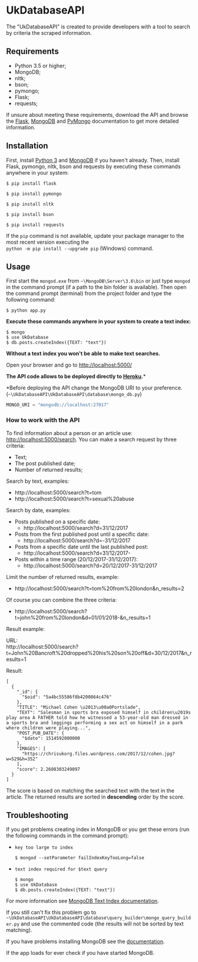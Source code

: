 UkDatabaseAPI
========================

The "UkDatabaseAPI" is created to provide developers with a tool to search by criteria the scraped information.

Requirements
------------

  * Python 3.5 or higher;
  * MongoDB;
  * nltk;
  * bson;
  * pymongo;
  * Flask;
  * requests;
  
If unsure about meeting these requirements, download the API and
browse the [Flask](http://flask.pocoo.org/docs/0.12), [MongoDB](https://docs.mongodb.com)
and [PyMongo](https://api.mongodb.com/python/current)
documentation to get more detailed information.

Installation
------------

First, install [Python 3](https://www.python.org) and [MongoDB](https://www.mongodb.com)
if you haven't already. Then, install Flask, pymongo, nltk, bson and requests by executing
these commands anywhere in your system:

```terminal
$ pip install flask
```

```terminal
$ pip install pymongo
```

```terminal
$ pip install nltk
```

```terminal
$ pip install bson
```

```terminal
$ pip install requests
```

If the `pip` command is not available, update your package manager to the
most recent version executing the  
`python -m pip install --upgrade pip` (Windows) command.

Usage
-----

First start the `mongod.exe` from `~\MongoDB\Server\3.6\bin` or just type 
`mongod` in the command prompt (if а path to the bin folder is available).
Then open the command prompt (terminal) from the project folder 
and type the following command:
```terminal
$ python app.py
```
**Execute these commands anywhere in your system to create a text index:**
```terminal
$ mongo
$ use UkDatabase
$ db.posts.createIndex({TEXT: "text"})
```
**Without a text index you won't be able to make text searches.**

Open your browser and go to [http://localhost:5000/](http://localhost:5000)

**The API code allows to be deployed directly to [Heroku](https://www.heroku.com).***

*Before deploying the API change the MongoDB URI to your preference. 
(`~\UkDatabaseAPI\UkDatabaseAPI\database\mongo_db.py`)

```python
MONGO_URI = "mongodb://localhost:27017"
```

### How to work with the API


To find information about a person or an article use: [http://localhost:5000/search](http://localhost:5000/search).
You can make a search request by three criteria:
  
* Text;
* The post published date;
* Number of returned results;

Search by text, examples:

* http://localhost:5000/search?t=tom
* http://localhost:5000/search?t=sexual%20abuse

Search by date, examples:

* Posts published on a specific date:
    * http://localhost:5000/search?d=31/12/2017
* Posts from the first published post until a specific date:
    * http://localhost:5000/search?d=-31/12/2017
* Posts from a specific date until the last published post:
    * http://localhost:5000/search?d=31/12/2017-
* Posts within a time range (20/12/2017-31/12/2017):
    * http://localhost:5000/search?d=20/12/2017-31/12/2017

Limit the number of returned results, example:
* http://localhost:5000/search?t=tom%20from%20london&n_results=2

Of course you can combine the three criteria:
* http://localhost:5000/search?t=john%20from%20london&d=01/01/2018-&n_results=1

Result example:

URL:  
http://localhost:5000/search?t=John%20Bancroft%20dropped%20his%20son%20off&d=30/12/2017&n_results=1

Result:  
```
[
  {
    "_id": {
      "$oid": "5a4bc55586f8b4200864c476"
    },
    "TITLE": "Michael Cohen \u2013\u00a0Portslade",
    "TEXT": "Salesman in sports bra exposed himself in children\u2019s play area A FATHER told how he witnessed a 53-year-old man dressed in a sports bra and leggings performing a sex act on himself in a park where children were playing...",
    "POST_PUB_DATE": {
      "$date": 1514592000000
    },
    "IMAGES": [
      "https://chrisukorg.files.wordpress.com/2017/12/cohen.jpg?w=529&h=352"
    ],
    "score": 2.2608303249097
  }
]
```
 
The score is based on matching the searched text with the 
text in the article. The returned results are sorted in **descending**
order by the score.

Troubleshooting
---------------

If you get problems creating index in MongoDB or you get
these errors (run the following commands in the command prompt):

* `key too large to index`
    ```terminal
    $ mongod --setParameter failIndexKeyTooLong=false
    ```
* `text index required for $text query`
    ```terminal
    $ mongo
    $ use UkDatabase
    $ db.posts.createIndex({TEXT: "text"})
    ```
For more information see [MongoDB Text Index documentation](https://docs.mongodb.com/manual/core/index-text).

If you still can't fix this problem go to 
`~\UkDatabaseAPI\UkDatabaseAPI\database\query_builder\mongo_query_builder.py`
and use the commented code (the results will not be sorted by text matching).

If you have problems installing MongoDB see the 
[documentation](https://docs.mongodb.com/manual/tutorial/install-mongodb-enterprise-on-windows).

If the app loads for ever check if you have started MongoDB.

